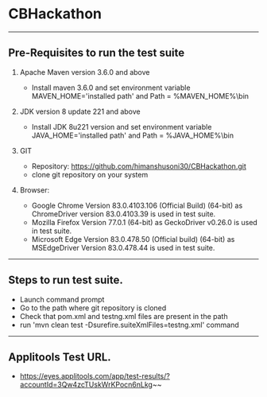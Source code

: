 # CBHackathon

---------------------------------------
Pre-Requisites to run the test suite
-------------------------------------------

   1. Apache Maven version 3.6.0 and above
		- Install maven 3.6.0 and set environment variable MAVEN_HOME='installed path' and Path = %MAVEN_HOME%\bin
	
   2. JDK version 8 update 221 and above
		- Install JDK 8u221 version and set environment variable JAVA_HOME='installed path' and Path = %JAVA_HOME%\bin
	
   3. GIT
   		- Repository: https://github.com/himanshusoni30/CBHackathon.git		
		- clone git repository on your system
		
   4. Browser:
		- Google Chrome Version 83.0.4103.106 (Official Build) (64-bit) as ChromeDriver version 83.0.4103.39 is used in test suite.
		- Mozilla Firefox Version 77.0.1 (64-bit) as GeckoDriver v0.26.0 is used in test suite.
		- Microsoft Edge Version 83.0.478.50 (Official build) (64-bit) as MSEdgeDriver Version 83.0.478.44 is used in test suite.

	
---------------------------------------
Steps to run test suite.
---------------------------------------
   - Launch command prompt
   - Go to the path where git repository is cloned
   - Check that pom.xml and testng.xml files are present in the path
   - run 'mvn clean test -Dsurefire.suiteXmlFiles=testng.xml' command

---------------------------------------
Applitools Test URL.
---------------------------------------
   - https://eyes.applitools.com/app/test-results/?accountId=3Qw4zcTUskWrKPocn6nLkg~~